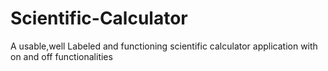 # Scientific-Calculator
A usable,well Labeled and functioning scientific calculator application with on and off functionalities
